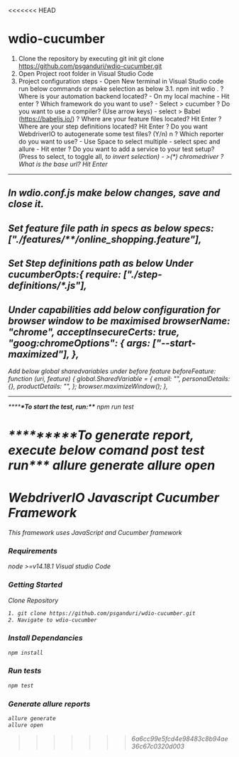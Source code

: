 <<<<<<< HEAD
# wdio-cucumber

1. Clone the repository by executing
   git init
   git clone https://github.com/psganduri/wdio-cucumber.git
2. Open Project root folder in Visual Studio Code
3. Project configuration steps - Open New terminal in Visual Studio code run below commands or make selection as below
   3.1. npm init wdio .
   ? Where is your automation backend located? - On my local machine - Hit enter
   ? Which framework do you want to use? - Select > cucumber
   ? Do you want to use a compiler? (Use arrow keys) - select > Babel (https://babeljs.io/)
   ? Where are your feature files located? Hit Enter
   ? Where are your step definitions located? Hit Enter
   ? Do you want WebdriverIO to autogenerate some test files? (Y/n) n
   ? Which reporter do you want to use? - Use Space to select multiple - select spec and allure - Hit enter
   ? Do you want to add a service to your test setup? (Press <space> to select, <a> to toggle all, <i> to invert selection) - >(\*) chromedriver
   ? What is the base url? Hit Enter

---

## In wdio.conf.js make below changes, save and close it.

Set feature file path in specs as below
specs: ["./features/**/online_shopping.feature"],
-------------------------------------------------------------
Set Step definitions path as below
Under cucumberOpts:{
require: ["./step-definitions/*.js"],
-------------------------------------------------------------
Under capabilities add below configuration for browser window to be maximised
browserName: "chrome",
acceptInsecureCerts: true,
"goog:chromeOptions": {
args: ["--start-maximized"],
},
-------------------------------------------------------------   
   
Add below global sharedvariables under before feature
beforeFeature: function (uri, feature) {
global.SharedVariable = {
email: "",
personalDetails: {},
productDetails: "",
};
browser.maximizeWindow();
},

---

********\*********To start the test, run:******\*\*******
npm run test

********\*********To generate report, execute below comand post test run****\*\*\*****
allure generate
allure open
=======
# WebdriverIO Javascript Cucumber Framework
This framework uses JavaScript and Cucumber framework

### Requirements
node >=v14.18.1
Visual studio Code

### Getting Started
Clone Repository
```bash
1. git clone https://github.com/psganduri/wdio-cucumber.git
2. Navigate to wdio-cucumber
```

### Install Dependancies
```bash
npm install
```

### Run tests
```bash
npm test
```

### Generate allure reports
```bash
allure generate
allure open
```



>>>>>>> 6a6cc99e5fcd4e98483c8b94ae36c67c0320d003
